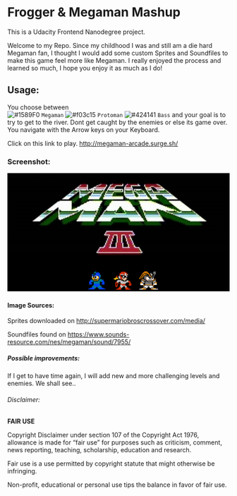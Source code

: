 # Frogger & Megaman Mashup

This is a Udacity Frontend Nanodegree project.

Welcome to my Repo. Since my childhood I was and still am a die hard Megaman fan,
I thought I would add some custom Sprites and Soundfiles to make this game feel more like Megaman.
I really enjoyed the process and learned so much, I hope you enjoy it as much as I do!

## Usage:

You choose between  
![#1589F0](https://placehold.it/15/1589F0/000000?text=+) `Megaman` ![#f03c15](https://placehold.it/15/f03c15/000000?text=+) `Protoman` ![#424141](https://placehold.it/15/424141/000000?text=+) `Bass`
and your goal is to try to get to the river. 
Dont get caught by the enemies or else its game over.
You navigate with the Arrow keys on your Keyboard.

Click on this link to play. http://megaman-arcade.surge.sh/

### Screenshot:
![Alt text](https://github.com/Shogun439/ArcadeGame-Megaman-Mashup/blob/master/Megaman%20Screenshot.png)

#### Image Sources:
Sprites downloaded on http://supermariobroscrossover.com/media/

Soundfiles found on https://www.sounds-resource.com/nes/megaman/sound/7955/

##### Possible improvements:
If I get to have time again, I will add new and more challenging levels and enemies. We shall see..

###### Disclaimer:
**FAIR USE**

Copyright Disclaimer under section 107 of the Copyright Act 1976, allowance is made for “fair use” for purposes such as criticism, comment, news reporting, teaching, scholarship, education and research.

Fair use is a use permitted by copyright statute that might otherwise be infringing. 

Non-profit, educational or personal use tips the balance in favor of fair use. 


